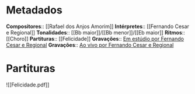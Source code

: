 # Metadados

**Compositores**:: [[Rafael dos Anjos Amorim]]
**Intérpretes**:: [[Fernando Cesar e Regional]]
**Tonalidades**:: [[Bb maior]]/[[Bb menor]]/[[Eb maior]]
**Ritmos**:: [[Choro]]
**Partituras**:: [[Felicidade]]
**Gravações**:: [Em estúdio por Fernando Cesar e Regional](https://www.youtube.com/watch?v=N7A0SF-DaKY)
**Gravações**:: [Ao vivo por Fernando Cesar e Regional](https://www.youtube.com/watch?v=iX47BvhWk8k)

# Partituras
![[Felicidade.pdf]]